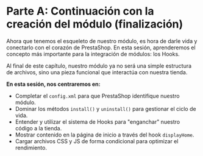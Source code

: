 # Parte A: Continuación con la creación del módulo (finalización)

Ahora que tenemos el esqueleto de nuestro módulo, es hora de darle vida y conectarlo con el corazón de PrestaShop. En esta sesión, aprenderemos el concepto más importante para la integración de módulos: los Hooks.

Al final de este capítulo, nuestro módulo ya no será una simple estructura de archivos, sino una pieza funcional que interactúa con nuestra tienda.

**En esta sesión, nos centraremos en:**

* Completar el `config.xml` para que PrestaShop identifique nuestro módulo.
* Dominar los métodos `install()` y `uninstall()` para gestionar el ciclo de vida.
* Entender y utilizar el sistema de Hooks para "enganchar" nuestro código a la tienda.
* Mostrar contenido en la página de inicio a través del hook `displayHome`.
* Cargar archivos CSS y JS de forma condicional para optimizar el rendimiento.
